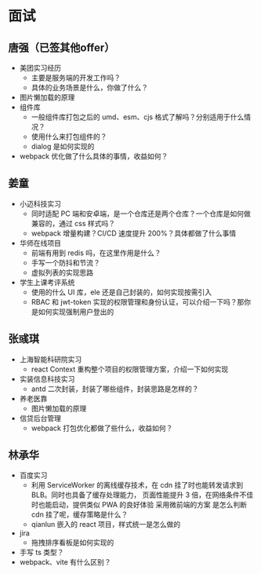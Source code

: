 # 面试

## 唐强（已签其他offer）

- 美团实习经历
	- 主要是服务端的开发工作吗？
	- 具体的业务场景是什么，你做了什么？
- 图片懒加载的原理
- 组件库
	- 一般组件库打包之后的 umd、esm、cjs 格式了解吗？分别适用于什么情况？
	- 使用什么来打包组件的？
	- dialog 是如何实现的
- webpack 优化做了什么具体的事情，收益如何？

## 姜童

- 小迈科技实习
	- 同时适配 PC 端和安卓端，是一个仓库还是两个仓库？一个仓库是如何做兼容的，通过 css 样式吗？
	- webpack 增量构建？CI/CD 速度提升 200%？具体都做了什么事情
- 华师在线项目
	- 前端有用到 redis 吗，在这里作用是什么？
	- 手写一个防抖和节流？
	- 虚拟列表的实现思路
- 学生上课考评系统
	- 使用的什么 UI 库，ele 还是自己封装的，如何实现按需引入
	- RBAC 和 jwt-token 实现的权限管理和身份认证，可以介绍一下吗？那你是如何实现强制用户登出的

## 张彧琪

- 上海智能科研院实习
	- react Context 重构整个项目的权限管理方案，介绍一下如何实现
- 实装信息科技实习
	- antd 二次封装，封装了哪些组件，封装思路是怎样的？
- 养老医靠
	- 图片懒加载的原理
- 信贷后台管理
	- webpack 打包优化都做了些什么，收益如何？

## 林承华

- 百度实习
	- 利用 ServiceWorker 的离线缓存技术，在 cdn 挂了时也能转发请求到 BLB。同时也具备了缓存处理能力， 页面性能提升 3 倍，在网络条件不佳时也能启动，提供类似 PWA 的良好体验 采用微前端的方案 是怎么判断 cdn 挂了呢，缓存策略是什么？
	- qianlun 嵌入的 react 项目，样式统一是怎么做的
- jira
	- 拖拽排序看板是如何实现的
- 手写 ts 类型？
- webpack、vite 有什么区别？
